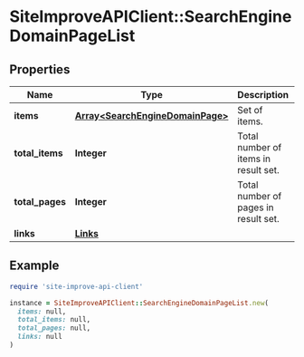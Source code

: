 # SiteImproveAPIClient::SearchEngineDomainPageList

## Properties

| Name | Type | Description | Notes |
| ---- | ---- | ----------- | ----- |
| **items** | [**Array&lt;SearchEngineDomainPage&gt;**](SearchEngineDomainPage.md) | Set of items. |  |
| **total_items** | **Integer** | Total number of items in result set. |  |
| **total_pages** | **Integer** | Total number of pages in result set. |  |
| **links** | [**Links**](Links.md) |  | [optional] |

## Example

```ruby
require 'site-improve-api-client'

instance = SiteImproveAPIClient::SearchEngineDomainPageList.new(
  items: null,
  total_items: null,
  total_pages: null,
  links: null
)
```

